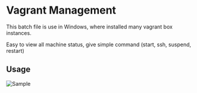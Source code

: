 # Vagrant Management
This batch file is use in Windows, where installed many vagrant box instances.

Easy to view all machine status, give simple command (start, ssh, suspend, restart)
 
 ## Usage
 ![Sample](https://media.giphy.com/media/l3JDN3946StWBFuHm/giphy.gif)